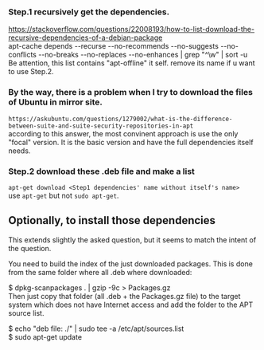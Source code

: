 ### Step.1 recursively get the dependencies.  
<https://stackoverflow.com/questions/22008193/how-to-list-download-the-recursive-dependencies-of-a-debian-package>  
apt-cache depends --recurse --no-recommends --no-suggests --no-conflicts --no-breaks --no-replaces --no-enhances <your-package-here> | grep "^\w" | sort -u  
Be attention, this list contains "apt-offline" it self. remove its name if u want to use Step.2.  


### By the way, there is a problem when I try to download the files of Ubuntu in mirror site.  
`https://askubuntu.com/questions/1279002/what-is-the-difference-between-suite-and-suite-security-repositories-in-apt`  
according to this answer, the most convinent approach is use the only "focal" version. It is the basic version and have the full dependencies itself needs.   

### Step.2 download these .deb file and make a list   
`apt-get download <Step1 dependencies' name without itself's name>`  
use `apt-get` but not `sudo apt-get`.  

## Optionally, to install those dependencies  
This extends slightly the asked question, but it seems to match the intent of the question.  
  
You need to build the index of the just downloaded packages. This is done from the same folder where all .deb where downloaded:  
  
$ dpkg-scanpackages . | gzip -9c > Packages.gz  
Then just copy that folder (all .deb + the Packages.gz file) to the target system which does not have Internet access and add the folder to the APT source list.  
  
$ echo "deb file:<your folder here> ./" | sudo tee -a /etc/apt/sources.list  
$ sudo apt-get update  

